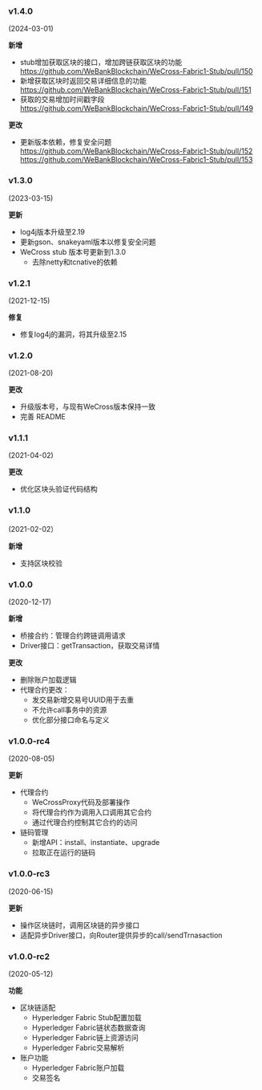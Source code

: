 ### v1.4.0

(2024-03-01)

**新增**

- stub增加获取区块的接口，增加跨链获取区块的功能 https://github.com/WeBankBlockchain/WeCross-Fabric1-Stub/pull/150
- 新增获取区块时返回交易详细信息的功能 https://github.com/WeBankBlockchain/WeCross-Fabric1-Stub/pull/151
- 获取的交易增加时间戳字段 https://github.com/WeBankBlockchain/WeCross-Fabric1-Stub/pull/149

**更改**

- 更新版本依赖，修复安全问题 https://github.com/WeBankBlockchain/WeCross-Fabric1-Stub/pull/152 https://github.com/WeBankBlockchain/WeCross-Fabric1-Stub/pull/153

### v1.3.0

(2023-03-15)

**更新**

* log4j版本升级至2.19
* 更新gson、snakeyaml版本以修复安全问题
* WeCross stub 版本号更新到1.3.0
  * 去除netty和tcnative的依赖

### v1.2.1

(2021-12-15)

**修复**

* 修复log4j的漏洞，将其升级至2.15

### v1.2.0

(2021-08-20)

**更改**

* 升级版本号，与现有WeCross版本保持一致
* 完善 README 

### v1.1.1

(2021-04-02)

**更改**

* 优化区块头验证代码结构

### v1.1.0

(2021-02-02）

**新增**

* 支持区块校验

### v1.0.0

(2020-12-17)

**新增**

* 桥接合约：管理合约跨链调用请求
* Driver接口：getTransaction，获取交易详情

**更改**

* 删除账户加载逻辑
* 代理合约更改：
    * 发交易新增交易号UUID用于去重
    * 不允许call事务中的资源
    * 优化部分接口命名与定义

### v1.0.0-rc4

(2020-08-05)

**更新**

* 代理合约
  * WeCrossProxy代码及部署操作
  * 将代理合约作为调用入口调用其它合约
  * 通过代理合约控制其它合约的访问
* 链码管理
  * 新增API：install、instantiate、upgrade
  * 拉取正在运行的链码

### v1.0.0-rc3

(2020-06-15)

**更新**

* 操作区块链时，调用区块链的异步接口
* 适配异步Driver接口，向Router提供异步的call/sendTrnasaction

### v1.0.0-rc2

(2020-05-12)

**功能**
* 区块链适配
  * Hyperledger Fabric Stub配置加载
  * Hyperledger Fabric链状态数据查询
  * Hyperledger Fabric链上资源访问
  * Hyperledger Fabric交易解析
* 账户功能
  * Hyperledger Fabric账户加载
  * 交易签名
